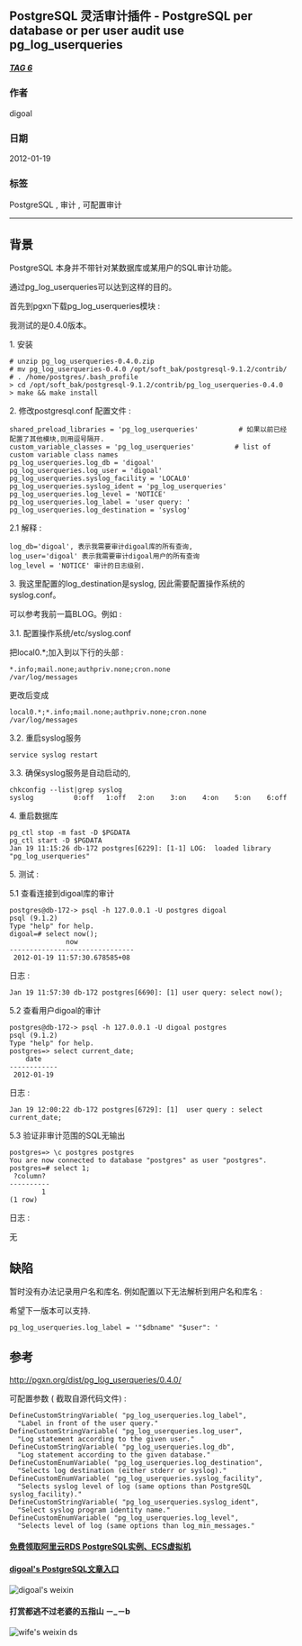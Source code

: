 ## PostgreSQL 灵活审计插件 - PostgreSQL per database or per user audit use pg_log_userqueries  
##### [TAG 6](../class/6.md)
                                
### 作者                               
digoal                                
                                
### 日期                              
2012-01-19    
                                
### 标签                              
PostgreSQL , 审计 , 可配置审计                                                         
                                
----                              
                                
## 背景                    
PostgreSQL 本身并不带针对某数据库或某用户的SQL审计功能。  
  
通过pg_log_userqueries可以达到这样的目的。  
  
首先到pgxn下载pg_log_userqueries模块 :   
  
我测试的是0.4.0版本。  
  
1\. 安装  
  
```  
# unzip pg_log_userqueries-0.4.0.zip  
# mv pg_log_userqueries-0.4.0 /opt/soft_bak/postgresql-9.1.2/contrib/  
# . /home/postgres/.bash_profile  
> cd /opt/soft_bak/postgresql-9.1.2/contrib/pg_log_userqueries-0.4.0  
> make && make install  
```  
  
2\. 修改postgresql.conf 配置文件 :   
  
```  
shared_preload_libraries = 'pg_log_userqueries'          # 如果以前已经配置了其他模块,则用逗号隔开.  
custom_variable_classes = 'pg_log_userqueries'          # list of custom variable class names  
pg_log_userqueries.log_db = 'digoal'  
pg_log_userqueries.log_user = 'digoal'  
pg_log_userqueries.syslog_facility = 'LOCAL0'  
pg_log_userqueries.syslog_ident = 'pg_log_userqueries'  
pg_log_userqueries.log_level = 'NOTICE'  
pg_log_userqueries.log_label = 'user query: '  
pg_log_userqueries.log_destination = 'syslog'  
```  
  
2\.1 解释 :   
  
```  
log_db='digoal', 表示我需要审计digoal库的所有查询,  
log_user='digoal' 表示我需要审计digoal用户的所有查询  
log_level = 'NOTICE' 审计的日志级别.  
```  
  
3\. 我这里配置的log_destination是syslog, 因此需要配置操作系统的syslog.conf。  
  
可以参考我前一篇BLOG。例如  :   
  
3\.1\. 配置操作系统/etc/syslog.conf  
  
把local0.*;加入到以下行的头部 :   
  
```  
*.info;mail.none;authpriv.none;cron.none               /var/log/messages  
```  
  
更改后变成  
  
```  
local0.*;*.info;mail.none;authpriv.none;cron.none               /var/log/messages  
```  
  
3\.2\. 重启syslog服务  
  
```  
service syslog restart  
```  
  
3\.3\. 确保syslog服务是自动启动的,  
  
```  
chkconfig --list|grep syslog  
syslog          0:off   1:off   2:on    3:on    4:on    5:on    6:off  
```  
  
4\. 重启数据库  
  
```  
pg_ctl stop -m fast -D $PGDATA  
pg_ctl start -D $PGDATA  
Jan 19 11:15:26 db-172 postgres[6229]: [1-1] LOG:  loaded library "pg_log_userqueries"  
```  
  
5\. 测试 :   
  
5\.1 查看连接到digoal库的审计  
  
```  
postgres@db-172-> psql -h 127.0.0.1 -U postgres digoal  
psql (9.1.2)  
Type "help" for help.  
digoal=# select now();  
              now                
-------------------------------  
 2012-01-19 11:57:30.678585+08  
```  
  
日志 :   
  
```  
Jan 19 11:57:30 db-172 postgres[6690]: [1] user query: select now();  
```  
  
5\.2 查看用户digoal的审计  
  
```  
postgres@db-172-> psql -h 127.0.0.1 -U digoal postgres  
psql (9.1.2)  
Type "help" for help.  
postgres=> select current_date;  
    date      
------------  
 2012-01-19  
```  
  
日志 :   
  
```  
Jan 19 12:00:22 db-172 postgres[6729]: [1]  user query : select current_date;  
```  
  
5\.3 验证非审计范围的SQL无输出  
  
```  
postgres=> \c postgres postgres  
You are now connected to database "postgres" as user "postgres".  
postgres=# select 1;  
 ?column?   
----------  
        1  
(1 row)  
```  
  
日志 :   
  
无  
  
## 缺陷  
暂时没有办法记录用户名和库名. 例如配置以下无法解析到用户名和库名 :   
  
希望下一版本可以支持.  
  
```  
pg_log_userqueries.log_label = '"$dbname" "$user": '  
```  
  
## 参考  
http://pgxn.org/dist/pg_log_userqueries/0.4.0/  
  
可配置参数 ( 截取自源代码文件) :   
  
```  
DefineCustomStringVariable( "pg_log_userqueries.log_label",  
  "Label in front of the user query."  
DefineCustomStringVariable( "pg_log_userqueries.log_user",  
  "Log statement according to the given user."  
DefineCustomStringVariable( "pg_log_userqueries.log_db",  
  "Log statement according to the given database."  
DefineCustomEnumVariable( "pg_log_userqueries.log_destination",  
  "Selects log destination (either stderr or syslog)."  
DefineCustomEnumVariable( "pg_log_userqueries.syslog_facility",  
  "Selects syslog level of log (same options than PostgreSQL syslog_facility)."  
DefineCustomStringVariable( "pg_log_userqueries.syslog_ident",  
  "Select syslog program identity name."  
DefineCustomEnumVariable( "pg_log_userqueries.log_level",  
  "Selects level of log (same options than log_min_messages."  
```  
  
  
  
  
  
  
  
  
  
  
  
  
  
  
#### [免费领取阿里云RDS PostgreSQL实例、ECS虚拟机](https://free.aliyun.com/ "57258f76c37864c6e6d23383d05714ea")
  
  
#### [digoal's PostgreSQL文章入口](https://github.com/digoal/blog/blob/master/README.md "22709685feb7cab07d30f30387f0a9ae")
  
  
![digoal's weixin](../pic/digoal_weixin.jpg "f7ad92eeba24523fd47a6e1a0e691b59")
  
  
  
  
  
  
#### 打赏都逃不过老婆的五指山 －_－b  
![wife's weixin ds](../pic/wife_weixin_ds.jpg "acd5cce1a143ef1d6931b1956457bc9f")
  
